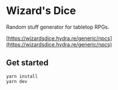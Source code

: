 # Wizard's Dice

Random stuff generator for tabletop RPGs.

[https://wizardsdice.hydra.re/generic/npcs](https://wizardsdice.hydra.re/generic/npcs)

## Get started

```
yarn install
yarn dev
```
